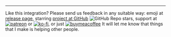 ---
Like this integration? Please send us feedback in any suitable way: 
emoji at [release page](https://github.com/IATkachenko/HA-SleepAsAndroid/releases/latest), starring [project at GitHub](https://github.com/IATkachenko/HA-SleepAsAndroid)  ![GitHub Repo stars](https://img.shields.io/github/stars/IATkachenko/HA-SleepAsAndroid?style=plastic), support at [![patreon](https://badgen.net/badge/icon/patreon?icon=patreon&label&color=orange)](https://www.patreon.com/join/IATkachenko?) or [![ko-fi](https://badgen.net/badge/icon/ko-fi?icon=kofi&label&color=orange)](https://ko-fi.com/R5R65UTM6), or just [![buymeacoffee](https://badgen.net/badge/icon/by%20me%20a%20coffe?icon=buymeacoffee&label&color=orange)](https://www.buymeacoffee.com/IATkachenko)
It will let me know that things that I make is helping other people.